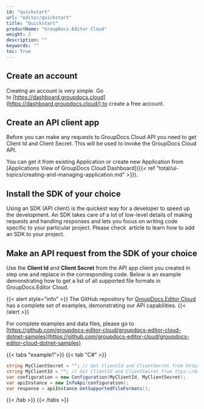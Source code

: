 ```yaml
---
id: "quickstart"
url: "editor/quickstart"
title: "Quickstart"
productName: "GroupDocs.Editor Cloud"
weight: 2
description: ""
keywords: ""
toc: True
---
```


## Create an account

Creating an account is very simple. Go to [https://dashboard.groupdocs.cloud](https://dashboard.groupdocs.cloud/) to create a free account.

## Create an API client app

Before you can make any requests to GroupDocs Cloud API you need to get Client Id and Client Secret. This will be used to invoke the GroupDocs Cloud API.

You can get it from existing Application or create new Application from [Applications View of GroupDocs Cloud Dashboard]({{< ref "total/ui-topics/creating-and-managing-application.md" >}}).

## Install the SDK of your choice

Using an SDK (API client) is the quickest way for a developer to speed up the development. An SDK takes care of a lot of low-level details of making requests and handling responses and lets you focus on writing code specific to your particular project. Please check  article to learn how to add an SDK to your project.

## Make an API request from the SDK of your choice

Use the **Client Id** and **Client Secret** from the API app client you created in step one and replace in the corresponding code. Below is an example demonstrating how to get a list of all supported file formats in GroupDocs.Editor Cloud.

{{< alert style="info" >}}
The GitHub repository for [GroupDocs.Editor Cloud](https://github.com/groupdocs-editor-cloud) has a complete set of examples, demonstrating our API capabilities.
{{< /alert >}}

For complete examples and data files, please go to [https://github.com/groupdocs-editor-cloud/groupdocs-editor-cloud-dotnet-samples](https://github.com/groupdocs-editor-cloud/groupdocs-editor-cloud-dotnet-samples)

{{< tabs "example1">}} {{< tab "C#" >}}

```csharp
string MyClientSecret = ""; // Get ClientId and ClientSecret from https://dashboard.groupdocs.cloud
string MyClientId = ""; // Get ClientId and ClientSecret from ttps://dashboard.groupdocs.cloud
var configuration = new Configuration(MyClientId, MyClientSecret);
var apiInstance = new InfoApi(configuration);
var response = apiInstance.GetSupportedFileFormats();

```

{{< /tab >}} {{< /tabs >}}
